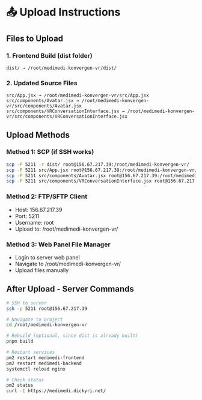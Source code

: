 # 📤 Upload Instructions

## Files to Upload

### 1. Frontend Build (dist folder)
```
dist/ → /root/medimedi-konvergen-vr/dist/
```

### 2. Updated Source Files
```
src/App.jsx → /root/medimedi-konvergen-vr/src/App.jsx
src/components/Avatar.jsx → /root/medimedi-konvergen-vr/src/components/Avatar.jsx
src/components/VRConversationInterface.jsx → /root/medimedi-konvergen-vr/src/components/VRConversationInterface.jsx
```

## Upload Methods

### Method 1: SCP (if SSH works)
```bash
scp -P 5211 -r dist/ root@156.67.217.39:/root/medimedi-konvergen-vr/
scp -P 5211 src/App.jsx root@156.67.217.39:/root/medimedi-konvergen-vr/src/
scp -P 5211 src/components/Avatar.jsx root@156.67.217.39:/root/medimedi-konvergen-vr/src/components/
scp -P 5211 src/components/VRConversationInterface.jsx root@156.67.217.39:/root/medimedi-konvergen-vr/src/components/
```

### Method 2: FTP/SFTP Client
- Host: 156.67.217.39
- Port: 5211
- Username: root
- Upload to: /root/medimedi-konvergen-vr/

### Method 3: Web Panel File Manager
- Login to server web panel
- Navigate to /root/medimedi-konvergen-vr/
- Upload files manually

## After Upload - Server Commands

```bash
# SSH to server
ssh -p 5211 root@156.67.217.39

# Navigate to project
cd /root/medimedi-konvergen-vr

# Rebuild (optional, since dist is already built)
pnpm build

# Restart services
pm2 restart medimedi-frontend
pm2 restart medimedi-backend
systemctl reload nginx

# Check status
pm2 status
curl -I https://medimedi.dickyri.net/
```
